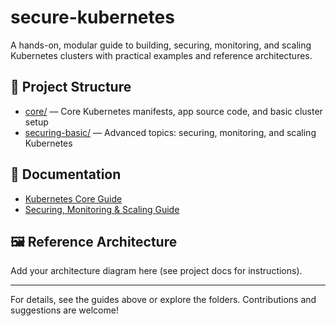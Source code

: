# secure-kubernetes

A hands-on, modular guide to building, securing, monitoring, and scaling Kubernetes clusters with practical examples and reference architectures.

## 📂 Project Structure

- [core/](core/) — Core Kubernetes manifests, app source code, and basic cluster setup
- [securing-basic/](securing-basic/) — Advanced topics: securing, monitoring, and scaling Kubernetes

## 📖 Documentation

- [Kubernetes Core Guide](core/../readme-phase1-core.md)
- [Securing, Monitoring & Scaling Guide](securing-basic/../readme-phase2-securing-basic.md)

## 🖼️ Reference Architecture

Add your architecture diagram here (see project docs for instructions).

---

For details, see the guides above or explore the folders. Contributions and suggestions are welcome!

